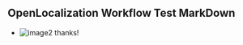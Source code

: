 ## OpenLocalization Workflow Test MarkDown
* ![image2](.\38ecafb4-e937-48d8-ac68-32cc950e3124.png) thanks!

<!--HONumber=Oct16_HO4-->


